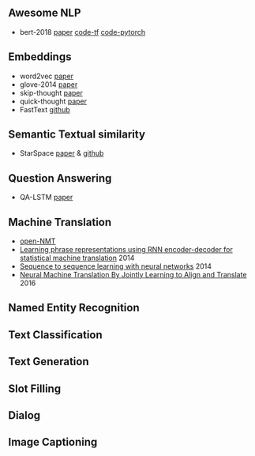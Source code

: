 ## Awesome NLP

- bert-2018    [paper](https://arxiv.org/pdf/1810.04805.pdf)  [code-tf](https://github.com/google-research/bert)  [code-pytorch](https://github.com/huggingface/pytorch-pretrained-BERT) 



## Embeddings

- word2vec    [paper](<https://arxiv.org/pdf/1301.3781.pdf>)
- glove-2014    [paper](<https://www.aclweb.org/anthology/D14-1162>)
- skip-thought    [paper](<https://papers.nips.cc/paper/5950-skip-thought-vectors.pdf>)
- quick-thought    [paper](<https://arxiv.org/pdf/1803.02893.pdf>)
- FastText      [github](<https://github.com/facebookresearch/fastText>)



## Semantic Textual similarity

- StarSpace    [paper](<https://arxiv.org/pdf/1709.03856.pdf>) & [github](<https://github.com/facebookresearch/StarSpace#building-starspace>)



## Question Answering

- QA-LSTM    [paper](<https://arxiv.org/abs/1511.04108>)



## Machine Translation

- [open-NMT](<http://opennmt.net/>)
- [Learning phrase representations using RNN encoder-decoder for statistical machine translation](<https://www.aclweb.org/anthology/D14-1179>) 2014
- [Sequence to sequence learning with neural networks](<https://papers.nips.cc/paper/5346-sequence-to-sequence-learning-with-neural-networks.pdf>) 2014
- [Neural Machine Translation By Jointly Learning to Align and Translate](<https://arxiv.org/abs/1409.0473>) 2016



## Named Entity Recognition





## Text Classification





## Text Generation





## Slot Filling





## Dialog





## Image Captioning